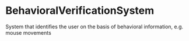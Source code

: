 # BehavioralVerificationSystem
System that identifies the user on the basis of behavioral information, e.g. mouse movements
